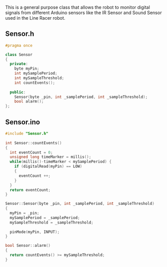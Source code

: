 This is a general purpose class that allows the robot to monitor digital signals from different Arduino sensors like the IR Sensor and Sound Sensor used in the Line Racer robot.

## Sensor.h
```C++
#pragma once

class Sensor
{
  private:
    byte myPin;
  	int mySamplePeriod;
  	int mySampleThreshold;
  	int countEvents();
    
  public:
    Sensor(byte _pin, int _samplePeriod, int _sampleThreshold);  
    bool alarm();   
};
```

## Sensor.ino
```C++
#include "Sensor.h"
  
int Sensor::countEvents()
{
  int eventCount = 0;
  unsigned long timeMarker = millis();
  while(millis()-timeMarker < mySamplePeriod) {
    if (digitalRead(myPin) == LOW) 
    {
      eventCount ++;
    }
  }
  return eventCount;
}

Sensor::Sensor(byte _pin, int _samplePeriod, int _sampleThreshold) 
{
  myPin = _pin;
  mySamplePeriod = _samplePeriod;
  mySampleThreshold = _sampleThreshold;
  
  pinMode(myPin, INPUT);
}

bool Sensor::alarm()
{
  return countEvents() >= mySampleThreshold;
}
```

